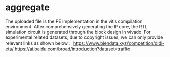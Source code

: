 # aggregate
The uploaded file is the PE implementation in the vitis compilation environment. 
After comprehensively generating the IP core, the RTL simulation circuit is 
generated through the block design in vivado. 
For experimental related datasets, due to copyright issues, we can only provide relevant links as shown below：
 https://www.biendata.xyz/competition/didi-eta/
 https://ai.baidu.com/broad/introduction?dataset=traffic
